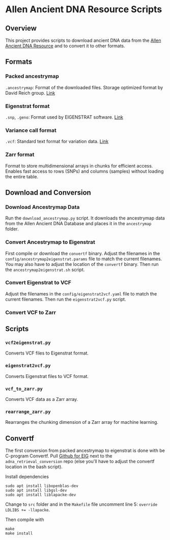 # Allen Ancient DNA Resource Scripts

## Overview

This project provides scripts to download ancient DNA data from
the [Allen Ancient DNA Resource](https://reich.hms.harvard.edu/allen-ancient-dna-resource-aadr-downloadable-genotypes-present-day-and-ancient-dna-data) and to convert it to other formats.

## Formats

### Packed ancestrymap
`.ancestrymap`: Format of the downloaded files. Storage optimized format by David Reich group. [Link](https://reich.hms.harvard.edu/software/InputFileFormats)

### Eigenstrat format
`.snp`, `.geno`: Format used by EIGENSTRAT software. [Link](https://reich.hms.harvard.edu/software/InputFileFormats)

### Variance call format
`.vcf`: Standard text format for variation data. [Link](https://www.ebi.ac.uk/training/online/courses/human-genetic-variation-introduction/variant-identification-and-analysis/understanding-vcf-format/)

### Zarr format
Format to store multidimensional arrays in chunks for efficient access.
Enables fast access to rows (SNPs) and columns (samples) without loading the entire table.

## Download and Conversion

### Download Ancestrymap Data

Run the `download_ancestrymap.py` script.
It downloads the ancestrymap data from the Allen Ancient DNA Database and places it in the `ancestrymap` folder.

### Convert Ancestrymap to Eigenstrat

First compile or download the `convertf` binary.
Adjust the filenames in the `config/ancestrymap2eigenstrat.params` file to match the current filenames.
You may also have to adjust the location of the `convertf` binary.
Then run the `ancestrymap2eigenstrat.sh` script.

### Convert Eigenstrat to VCF

Adjust the filenames in the `config/eigenstrat2vcf.yaml` file to match the current filenames.
Then run the `eigenstrat2vcf.py` script.

### Convert VCF to Zarr


## Scripts

### `vcf2eigenstrat.py`

Converts VCF files to Eigenstrat format.

### `eigenstrat2vcf.py`

Converts Eigenstrat files to VCF format.

### `vcf_to_zarr.py`

Converts VCF data as a Zarr array.

### `rearrange_zarr.py`

Rearranges the chunking dimension of a Zarr array for machine learning.

## Convertf

The first conversion from packed ancestrymap to eigenstrat is done with be C-program Convertf.
Pull [Github for EIG](https://github.com/DReichLab/EIG) next to the `adna_retrieval_conversion` repo (else you'll have to adjust the convertf location in the bash script).

Install dependencies
```
sudo apt install libopenblas-dev
sudo apt install libgsl-dev
sudo apt install liblapacke-dev
```
Change to `src` folder and in the `Makefile` file uncomment line 5: `override LDLIBS += -llapacke`.

Then compile with
```
make
make install
```